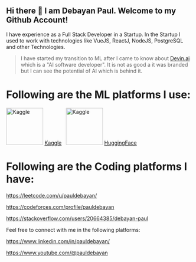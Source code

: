 <!--
https://docs.github.com/en/get-started/writing-on-github/getting-started-with-writing-and-formatting-on-github/basic-writing-and-formatting-syntax
-->

## Hi there 👋 I am Debayan Paul. Welcome to my Github Account!

I have experience as a Full Stack Developer in a Startup. In the Startup I used to work with technologies like VueJS, ReactJ, NodeJS, PostgreSQL and other Technologies.

> I have started my transition to ML after I came to know about [Devin.ai](https://preview.devin.ai/) which is a "AI software developer". It is not as good a it was branded but I can see the potential of AI which is behind it.

# Following are the **ML platforms** I use:
<img src="https://www.kaggle.com/static/images/favicon.ico" alt="Kaggle" width="100" height="100"> [Kaggle](https://www.kaggle.com/pauldebayan) &nbsp;
<img src="[https://www.kaggle.com/static/images/favicon.ico](https://huggingface.co/front/assets/huggingface_logo-noborder.svg)" alt="Kaggle" width="100" height="100"> [HuggingFace](https://huggingface.co/pauldebayan)

# Following are the Coding platforms I have:

https://leetcode.com/u/pauldebayan/

https://codeforces.com/profile/pauldebayan

https://stackoverflow.com/users/20664385/debayan-paul

Feel free to connect with me in the following platforms:

https://www.linkedin.com/in/pauldebayan/

https://www.youtube.com/@pauldebayan














